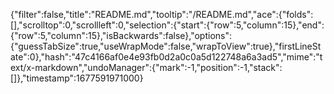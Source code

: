 {"filter":false,"title":"README.md","tooltip":"/README.md","ace":{"folds":[],"scrolltop":0,"scrollleft":0,"selection":{"start":{"row":5,"column":15},"end":{"row":5,"column":15},"isBackwards":false},"options":{"guessTabSize":true,"useWrapMode":false,"wrapToView":true},"firstLineState":0},"hash":"47c4166af0e4e93fb0d2a0c0a5d122748a6a3ad5","mime":"text/x-markdown","undoManager":{"mark":-1,"position":-1,"stack":[]},"timestamp":1677591971000}